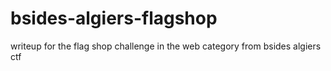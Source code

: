 # bsides-algiers-flagshop
writeup for the flag shop challenge in the web category from bsides algiers ctf
